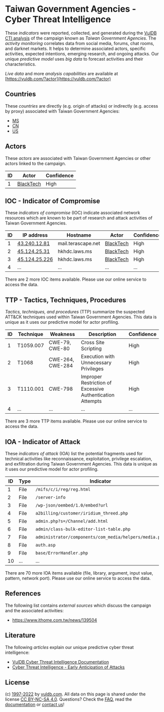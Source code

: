 # Taiwan Government Agencies - Cyber Threat Intelligence

These _indicators_ were reported, collected, and generated during the [VulDB CTI analysis](https://vuldb.com/?kb.cti) of the campaign known as _Taiwan Government Agencies_. The _activity monitoring_ correlates data from social media, forums, chat rooms, and darknet markets. It helps to determine associated actors, specific activities, expected intentions, emerging research, and ongoing attacks. Our unique _predictive model_ uses _big data_ to forecast activities and their characteristics.

_Live data_ and more _analysis capabilities_ are available at [https://vuldb.com/?actor](https://vuldb.com/?actor)

## Countries

These _countries_ are directly (e.g. origin of attacks) or indirectly (e.g. access by proxy) associated with Taiwan Government Agencies:

* [MS](https://vuldb.com/?country.ms)
* [CN](https://vuldb.com/?country.cn)
* [US](https://vuldb.com/?country.us)

## Actors

These _actors_ are associated with Taiwan Government Agencies or other actors linked to the campaign.

ID | Actor | Confidence
-- | ----- | ----------
1 | [BlackTech](https://vuldb.com/?actor.blacktech) | High

## IOC - Indicator of Compromise

These _indicators of compromise_ (IOC) indicate associated network resources which are known to be part of research and attack activities of Taiwan Government Agencies.

ID | IP address | Hostname | Actor | Confidence
-- | ---------- | -------- | ----- | ----------
1 | [43.240.12.81](https://vuldb.com/?ip.43.240.12.81) | mail.terascape.net | [BlackTech](https://vuldb.com/?actor.blacktech) | High
2 | [45.124.25.31](https://vuldb.com/?ip.45.124.25.31) | hkhdc.laws.ms | [BlackTech](https://vuldb.com/?actor.blacktech) | High
3 | [45.124.25.226](https://vuldb.com/?ip.45.124.25.226) | hkhdc.laws.ms | [BlackTech](https://vuldb.com/?actor.blacktech) | High
4 | ... | ... | ... | ...

There are 2 more IOC items available. Please use our online service to access the data.

## TTP - Tactics, Techniques, Procedures

_Tactics, techniques, and procedures_ (TTP) summarize the suspected ATT&CK techniques used within Taiwan Government Agencies. This data is unique as it uses our predictive model for actor profiling.

ID | Technique | Weakness | Description | Confidence
-- | --------- | -------- | ----------- | ----------
1 | T1059.007 | CWE-79, CWE-80 | Cross Site Scripting | High
2 | T1068 | CWE-264, CWE-284 | Execution with Unnecessary Privileges | High
3 | T1110.001 | CWE-798 | Improper Restriction of Excessive Authentication Attempts | High
4 | ... | ... | ... | ...

There are 3 more TTP items available. Please use our online service to access the data.

## IOA - Indicator of Attack

These _indicators of attack_ (IOA) list the potential fragments used for technical activities like reconnaissance, exploitation, privilege escalation, and exfiltration during Taiwan Government Agencies. This data is unique as it uses our predictive model for actor profiling.

ID | Type | Indicator | Confidence
-- | ---- | --------- | ----------
1 | File | `/mifs/c/i/reg/reg.html` | High
2 | File | `/server-info` | Medium
3 | File | `/wp-json/oembed/1.0/embed?url` | High
4 | File | `a2billing/customer/iridium_threed.php` | High
5 | File | `admin.php?s=/Channel/add.html` | High
6 | File | `admin/class-bulk-editor-list-table.php` | High
7 | File | `administrator/components/com_media/helpers/media.php` | High
8 | File | `auth.asp` | Medium
9 | File | `base/ErrorHandler.php` | High
10 | ... | ... | ...

There are 70 more IOA items available (file, library, argument, input value, pattern, network port). Please use our online service to access the data.

## References

The following list contains _external sources_ which discuss the campaign and the associated activities:

* https://www.ithome.com.tw/news/139504

## Literature

The following _articles_ explain our unique predictive cyber threat intelligence:

* [VulDB Cyber Threat Intelligence Documentation](https://vuldb.com/?kb.cti)
* [Cyber Threat Intelligence - Early Anticipation of Attacks](https://www.scip.ch/en/?labs.20201022)

## License

(c) [1997-2022](https://vuldb.com/?kb.changelog) by [vuldb.com](https://vuldb.com/?kb.about). All data on this page is shared under the license [CC BY-NC-SA 4.0](https://creativecommons.org/licenses/by-nc-sa/4.0/). Questions? Check the [FAQ](https://vuldb.com/?kb.faq), read the [documentation](https://vuldb.com/?kb) or [contact us](https://vuldb.com/?contact)!
